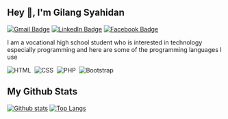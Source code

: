 ## Hey 👋, I'm Gilang Syahidan
[![Gmail Badge](https://img.shields.io/badge/-Gmail-EA4335?style=flat&logo=Gmail&logoColor=white&link=mailto:gil.exeee@gmail.com)](mailto:gil.exeee@gmail.com) 
[![LinkedIn Badge](https://img.shields.io/badge/-LinkedIN-0A66C2?style=flat&logo=linkedin&logoColor=white&link=https://linkedin.com/in/gilsyah)](https://linkedin.com/in/gilsyah) 
[![Facebook Badge](https://img.shields.io/badge/-Facebook-1877F2?style=flat&logo=facebook&logoColor=white&link=https://facebook.com/gilsyah)](https://facebook.com/gilsyah)

I am a vocational high school student who is interested in technology especially programming and here are some of the programming languages ​​I use

![HTML](https://img.shields.io/badge/-HTML-282A36?style=flat&logo=HTML5)&nbsp;
![CSS](https://img.shields.io/badge/-CSS-282A36?style=flat&logo=CSS3&logoColor=1572B6)&nbsp;
![PHP](https://img.shields.io/badge/-PHP-282A36?style=flat&logo=PHP)&nbsp;
![Bootstrap](https://img.shields.io/badge/-Bootstrap-282A36?style=flat&logo=bootstrap)&nbsp;

## My Github Stats

[![Github stats](https://github-readme-stats.vercel.app/api?username=holiq&show_icons=true&include_all_commits=true&count_private=true&&hide_border=true&bg_color=282A36&icon_color=686868&title_color=57c7ff&text_color=9aedfe&custom_title=My+Github+Stats)](https://github.com/raykram/raykramx)
[![Top Langs](https://github-readme-stats.vercel.app/api/top-langs/?username=holiq&layout=compact&hide_border=true&langs_count=8&bg_color=282A36&icon_color=686868&title_color=57c7ff&text_color=9aedfe)](https://github.com/raykram/raykram)
